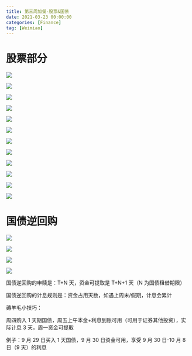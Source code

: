 ```yaml
---
title: 第三周加餐-股票&国债
date: 2021-03-23 00:00:00
categories: [Finance]
tag: [Weimiao]
---
```


# 股票部分

![](https://gitee.com/bruceeewong/image-bed/raw/master/2022-2-26/1645888338961-image.png)

![](https://gitee.com/bruceeewong/image-bed/raw/master/2022-2-27/1645932848876-image.png)

![](https://gitee.com/bruceeewong/image-bed/raw/master/2022-2-26/1645888344364-image.png)

![](https://gitee.com/bruceeewong/image-bed/raw/master/2022-2-26/1645888347559-image.png)

![](https://gitee.com/bruceeewong/image-bed/raw/master/2022-2-26/1645888350449-image.png)

![](https://gitee.com/bruceeewong/image-bed/raw/master/2022-2-26/1645888353471-image.png)

![](https://gitee.com/bruceeewong/image-bed/raw/master/2022-2-27/1645932965891-image.png)

![](https://gitee.com/bruceeewong/image-bed/raw/master/2022-2-27/1645932998045-image.png)

![](https://gitee.com/bruceeewong/image-bed/raw/master/2022-2-26/1645888363340-image.png)

![](https://gitee.com/bruceeewong/image-bed/raw/master/2022-2-26/1645888366181-image.png)

![](https://gitee.com/bruceeewong/image-bed/raw/master/2022-2-26/1645888368837-image.png)

![](https://gitee.com/bruceeewong/image-bed/raw/master/2022-2-26/1645888371834-image.png)

# 国债逆回购

![](https://gitee.com/bruceeewong/image-bed/raw/master/2022-2-26/1645888378508-image.png)

![](https://gitee.com/bruceeewong/image-bed/raw/master/2022-2-26/1645888381969-image.png)

![](https://gitee.com/bruceeewong/image-bed/raw/master/2022-2-27/1645933113984-image.png)

![](https://gitee.com/bruceeewong/image-bed/raw/master/2022-2-27/1645933136090-image.png)

国债逆回购的申赎是：T+N 天，资金可提取是 T+N+1 天（N 为国债租借期限）

国债逆回购的计息规则是：资金占用天数，如遇上周末/假期，计息会累计

薅羊毛小技巧：

周四购入 1 天期国债，周五上午本金+利息到账可用（可用于证券其他投资），实际计息 3 天，周一资金可提取

例子：9 月 29 日买入 1 天国债，9 月 30 日资金可用，享受 9 月 30 日-10 月 8 日（9 天）的利息
